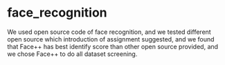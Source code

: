 # face_recognition
We used open source code of face recognition, and we tested different open source which introduction of assignment suggested, and we found that Face++ has best identify score than other open source provided, and we chose Face++ to do all dataset screening.
